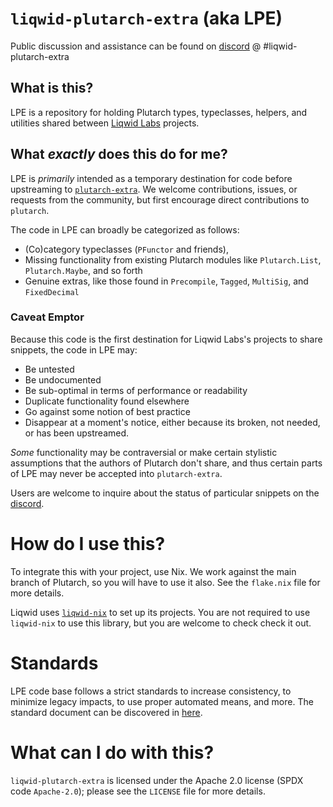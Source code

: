 # `liqwid-plutarch-extra` (aka LPE)

Public discussion and assistance can be found on [discord](https://discord.gg/yGkjxrYueB) @ #liqwid-plutarch-extra

## What is this?

LPE is a repository for holding Plutarch types, typeclasses, helpers, and utilities 
shared between [Liqwid Labs](https://github.com/Liqwid-Labs) projects.

## What _exactly_ does this do for me?

LPE is _primarily_ intended as a temporary destination for code before upstreaming to
[`plutarch-extra`](https://github.com/Plutonomicon/plutarch-plutus/tree/master/plutarch-extra). We welcome contributions, issues, or requests from the community, but first
encourage direct contributions to `plutarch`.

The code in LPE can broadly be categorized as follows:

- (Co)category typeclasses (`PFunctor` and friends),
- Missing functionality from existing Plutarch modules like `Plutarch.List`, `Plutarch.Maybe`, and so forth
- Genuine extras, like those found in `Precompile`, `Tagged`, `MultiSig`,
  and `FixedDecimal`

### Caveat Emptor

Because this code is the first destination for Liqwid Labs's projects to 
share snippets, the code in LPE may:
 
 - Be untested
 - Be undocumented
 - Be sub-optimal in terms of performance or readability
 - Duplicate functionality found elsewhere
 - Go against some notion of best practice
 - Disappear at a moment's notice, either because its broken, not needed,
   or has been upstreamed.

_Some_ functionality may be contraversial or make certain stylistic assumptions
that the authors of Plutarch don't share, and thus certain parts of LPE may never
be accepted into `plutarch-extra`. 

Users are welcome to inquire about the status of particular snippets on the [discord](https://discord.gg/yGkjxrYueB).

# How do I use this?

To integrate this with your project, use Nix. We work against the main branch of Plutarch, so you will have to use it also. See the `flake.nix` file for more details.

Liqwid uses [`liqwid-nix`](https://github.com/Liqwid-Labs/liqwid-nix) to set up
its projects.  You are not required to use `liqwid-nix` to use this library, but
you are welcome to check check it out.

# Standards

LPE code base follows a strict standards to increase consistency, to minimize
legacy impacts, to use proper automated means, and more. The standard document 
can be discovered in [here](https://liqwid.notion.site/Coding-Standards-cd3c430e6e444fa292ecc3c57b7d95eb).

# What can I do with this?

`liqwid-plutarch-extra` is licensed under the Apache 2.0 license (SPDX code
`Apache-2.0`); please see the `LICENSE` file for more details.
